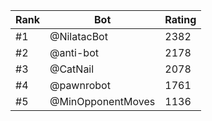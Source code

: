 Rank|Bot|Rating
---|---|---
#1|@NilatacBot|2382
#2|@anti-bot|2178
#3|@CatNail|2078
#4|@pawnrobot|1761
#5|@MinOpponentMoves|1136
